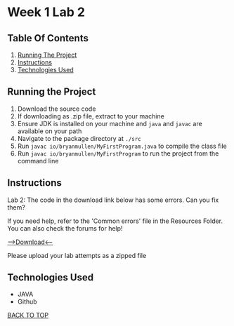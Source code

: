 # Week 1 Lab 2

## Table Of Contents

1. [Running The Project](#running-the-project)
2. [Instructions](#instructions)
3. [Technologies Used](#technologies-used)

## Running the Project
1. Download the source code
2. If downloading as .zip file, extract to your machine
3. Ensure JDK is installed on your machine and `java` and `javac` are available on your path
4. Navigate to the package directory at `./src`
5. Run `javac io/bryanmullen/MyFirstProgram.java` to compile the class file
6. Run `javac io/bryanmullen/MyFirstProgram` to run the project from the command line

## Instructions
Lab 2:
The code in the download link below has some errors. Can you fix them?

If you need help, refer to the 'Common errors' file in the Resources Folder. You can also check the forums for help!

[-->Download<--](https://mymoodle.ncirl.ie/pluginfile.php/264081/mod_assign/intro/MyFirstProgram.java)

Please upload your lab attempts as a zipped file

## Technologies Used
- JAVA
- Github

[BACK TO TOP](#week-1-lab-2)